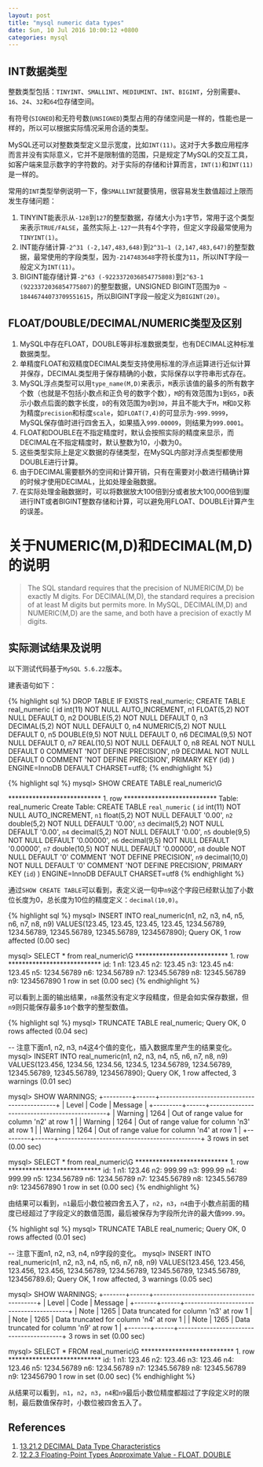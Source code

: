 ```yaml
---
layout: post
title: "mysql numeric data types"
date: Sun, 10 Jul 2016 10:00:12 +0800
categories: mysql
---
```


INT数据类型
-----

整数类型包括：`TINYINT`、`SMALLINT`、`MEDIUMINT`、`INT`、`BIGINT`，分别需要`8`、`16`、`24`、`32`和`64`位存储空间。

有符号(`SIGNED`)和无符号数(`UNSIGNED`)类型占用的存储空间是一样的，性能也是一样的，所以可以根据实际情况采用合适的类型。

MySQL还可以对整数类型定义显示宽度，比如`INT(11)`。这对于大多数应用程序而言并没有实际意义，它并不是限制值的范围，只是规定了MySQL的交互工具，如客户端来显示数字的字符数的。对于实际的存储和计算而言，`INT(1)`和`INT(11)`是一样的。

常用的`INT`类型举例说明一下，像`SMALLINT`就要慎用，很容易发生数值超过上限而发生存储问题：

1. TINYINT能表示从`-128`到`127`的整型数据，存储大小为`1`字节，常用于这个类型来表示`TRUE/FALSE`，虽然实际上`-127`一共有4个字符，但定义字段最常使用为`TINYINT(1)`。
2. INT能存储计算`-2^31 (-2,147,483,648)`到`2^31–1 (2,147,483,647)`的整型数据，最常使用的字段类型，因为`-2147483648`字符长度为`11`，所以INT字段一般定义为`INT(11)`。
3. BIGINT能存储计算`-2^63 (-9223372036854775808)`到`2^63-1 (9223372036854775807)`的整型数据，UNSIGNED BIGINT范围为`0 ~ 18446744073709551615`，所以BIGINT字段一般定义为`BIGINT(20)`。

FLOAT/DOUBLE/DECIMAL/NUMERIC类型及区别
-----

1. MySQL中存在FLOAT，DOUBLE等非标准数据类型，也有DECIMAL这种标准数据类型。
2. 单精度FLOAT和双精度DECIMAL类型支持使用标准的浮点运算进行近似计算并保存，DECIMAL类型用于保存精确的小数，实际保存以字符串形式存在。
3. MySQL浮点类型可以用`type_name(M,D)`来表示，`M`表示该值的最多的所有数字个数（也就是不包括小数点和正负号的数字个数），`M`的有效范围为`1`到`65`，`D`表示小数点后面的数字长度，`D`的有效范围为`0`到`30`，并且不能大于`M`，`M`和`D`又称为精度`precision`和标度`scale`，如`FLOAT(7,4)`的可显示为`-999.9999`，MySQL保存值时进行四舍五入，如果插入`999.00009`，则结果为`999.0001`。
4. FLOAT和DOUBLE在不指定精度时，默认会按照实际的精度来显示，而DECIMAL在不指定精度时，默认整数为10，小数为0。
5. 这些类型实际上是定义数据的存储类型，在MySQL内部对浮点类型都使用DOUBLE进行计算。
6. 由于DECIMAL需要额外的空间和计算开销，只有在需要对小数进行精确计算的时候才使用DECIMAL，比如处理金融数据。
7. 在实际处理金融数据时，可以将数据放大100倍到分或者放大100,000倍到厘进行INT或者BIGINT整数存储和计算，可以避免用FLOAT、DOUBLE计算产生的误差。

关于NUMERIC(M,D)和DECIMAL(M,D)的说明
======

> The SQL standard requires that the precision of NUMERIC(M,D) be exactly M digits. For DECIMAL(M,D), the standard requires a precision of at least M digits but permits more. In MySQL, DECIMAL(M,D) and NUMERIC(M,D) are the same, and both have a precision of exactly M digits.

实际测试结果及说明
-----

以下测试代码基于`MySQL 5.6.22`版本。

建表语句如下：

{% highlight sql %}
DROP TABLE IF EXISTS real_numeric;
CREATE TABLE real_numeric (
    id int(11) NOT NULL AUTO_INCREMENT,
    n1 FLOAT(5,2) NOT NULL DEFAULT 0,
    n2 DOUBLE(5,2) NOT NULL DEFAULT 0,
    n3 DECIMAL(5,2) NOT NULL DEFAULT 0,
    n4 NUMERIC(5,2) NOT NULL DEFAULT 0,
    n5 DOUBLE(9,5) NOT NULL DEFAULT 0,
    n6 DECIMAL(9,5) NOT NULL DEFAULT 0,
    n7 REAL(10,5) NOT NULL DEFAULT 0,
    n8 REAL NOT NULL DEFAULT 0 COMMENT 'NOT DEFINE PRECISION',
    n9 DECIMAL NOT NULL DEFAULT 0 COMMENT 'NOT DEFINE PRECISION',
    PRIMARY KEY (id)
) ENGINE=InnoDB DEFAULT CHARSET=utf8;
{% endhighlight %}

{% highlight sql %}
mysql> SHOW CREATE TABLE real_numeric\G

*************************** 1. row ***************************
       Table: real_numeric
Create Table: CREATE TABLE `real_numeric` (
  `id` int(11) NOT NULL AUTO_INCREMENT,
  `n1` float(5,2) NOT NULL DEFAULT '0.00',
  `n2` double(5,2) NOT NULL DEFAULT '0.00',
  `n3` decimal(5,2) NOT NULL DEFAULT '0.00',
  `n4` decimal(5,2) NOT NULL DEFAULT '0.00',
  `n5` double(9,5) NOT NULL DEFAULT '0.00000',
  `n6` decimal(9,5) NOT NULL DEFAULT '0.00000',
  `n7` double(10,5) NOT NULL DEFAULT '0.00000',
  `n8` double NOT NULL DEFAULT '0' COMMENT 'NOT DEFINE PRECISION',
  `n9` decimal(10,0) NOT NULL DEFAULT '0' COMMENT 'NOT DEFINE PRECISION',
  PRIMARY KEY (`id`)
) ENGINE=InnoDB DEFAULT CHARSET=utf8
{% endhighlight %}

通过`SHOW CREATE TABLE`可以看到，表定义说一句中`n9`这个字段已经默认加了小数位长度为0，总长度为10位的精度定义：`decimal(10,0)`。

{% highlight sql %}
mysql> INSERT INTO real_numeric(n1, n2, n3, n4, n5, n6, n7, n8, n9) VALUES(123.45, 123.45, 123.45, 123.45, 1234.56789, 1234.56789, 12345.56789, 12345.56789, 1234567890);
Query OK, 1 row affected (0.00 sec)

mysql> SELECT * from real_numeric\G
*************************** 1. row ***************************
id: 1
n1: 123.45
n2: 123.45
n3: 123.45
n4: 123.45
n5: 1234.56789
n6: 1234.56789
n7: 12345.56789
n8: 12345.56789
n9: 1234567890
1 row in set (0.00 sec)
{% endhighlight %}

可以看到上面的输出结果，`n8`虽然没有定义字段精度，但是会如实保存数据，但`n9`则只能保存最多`10`个数字的整型数值。

{% highlight sql %}
mysql> TRUNCATE TABLE real_numeric;
Query OK, 0 rows affected (0.04 sec)

-- 注意下面n1, n2, n3, n4这4个值的变化，插入数据库里产生的结果变化。
mysql> INSERT INTO real_numeric(n1, n2, n3, n4, n5, n6, n7, n8, n9) VALUES(123.456, 1234.56, 1234.56, 1234.5, 1234.56789, 1234.56789, 12345.56789, 12345.56789, 1234567890);
Query OK, 1 row affected, 3 warnings (0.01 sec)

mysql> SHOW WARNINGS;
+---------+------+---------------------------------------------+
| Level   | Code | Message                                     |
+---------+------+---------------------------------------------+
| Warning | 1264 | Out of range value for column 'n2' at row 1 |
| Warning | 1264 | Out of range value for column 'n3' at row 1 |
| Warning | 1264 | Out of range value for column 'n4' at row 1 |
+---------+------+---------------------------------------------+
3 rows in set (0.00 sec)

mysql> SELECT * from real_numeric\G
*************************** 1. row ***************************
id: 1
n1: 123.46
n2: 999.99
n3: 999.99
n4: 999.99
n5: 1234.56789
n6: 1234.56789
n7: 12345.56789
n8: 12345.56789
n9: 1234567890
1 row in set (0.00 sec)
{% endhighlight %}

由结果可以看到，`n1`最后小数位被四舍五入了，`n2`，`n3`，`n4`由于小数点前面的精度已经超过了字段定义的数值范围，最后被保存为字段所允许的最大值`999.99`。

{% highlight sql %}
mysql> TRUNCATE TABLE real_numeric;
Query OK, 0 rows affected (0.01 sec)

-- 注意下面n1, n2, n3, n4, n9字段的变化。
mysql> INSERT INTO real_numeric(n1, n2, n3, n4, n5, n6, n7, n8, n9) VALUES(123.456, 123.456, 123.456, 123.456, 1234.56789, 1234.56789, 12345.56789, 12345.56789, 123456789.6);
Query OK, 1 row affected, 3 warnings (0.05 sec)

mysql> SHOW WARNINGS;
+-------+------+-----------------------------------------+
| Level | Code | Message                                 |
+-------+------+-----------------------------------------+
| Note  | 1265 | Data truncated for column 'n3' at row 1 |
| Note  | 1265 | Data truncated for column 'n4' at row 1 |
| Note  | 1265 | Data truncated for column 'n9' at row 1 |
+-------+------+-----------------------------------------+
3 rows in set (0.00 sec)

mysql> SELECT * FROM real_numeric\G
*************************** 1. row ***************************
id: 1
n1: 123.46
n2: 123.46
n3: 123.46
n4: 123.46
n5: 1234.56789
n6: 1234.56789
n7: 12345.56789
n8: 12345.56789
n9: 123456790
1 row in set (0.00 sec)
{% endhighlight %}

从结果可以看到，`n1`，`n2`，`n3`，`n4`和`n9`最后小数位精度都超过了字段定义时的限制，最后数值保存时，小数位被四舍五入了。

References
-----

1. [13.21.2 DECIMAL Data Type Characteristics](https://dev.mysql.com/doc/refman/5.7/en/precision-math-decimal-characteristics.html)
2. [12.2.3 Floating-Point Types Approximate Value - FLOAT, DOUBLE](https://dev.mysql.com/doc/refman/5.7/en/floating-point-types.html)


